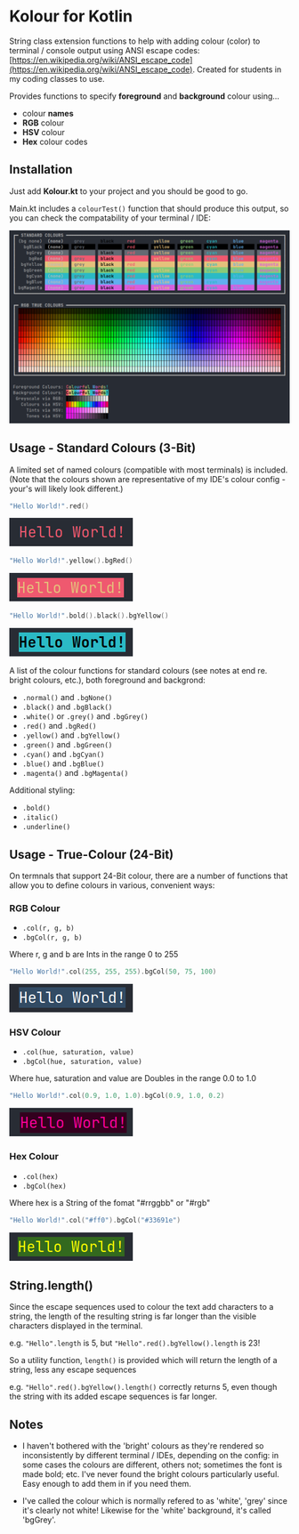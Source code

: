 # Kolour for Kotlin

String class extension functions to help with adding colour (color) to terminal / console output using ANSI escape codes: [https://en.wikipedia.org/wiki/ANSI_escape_code](https://en.wikipedia.org/wiki/ANSI_escape_code). Created for students in my coding classes to use.

Provides functions to specify **foreground** and **background** colour using...
- colour **names**
- **RGB** colour
- **HSV** colour
- **Hex** colour codes

## Installation

Just add **Kolour.kt** to your project and you should be good to go.

Main.kt includes a ```colourTest()``` function that should produce this output, so you can check the compatability of your terminal / IDE:

![Colour Test](images/ColourTest.png)

## Usage - Standard Colours (3-Bit)

A limited set of named colours (compatible with most terminals) is included. (Note that the colours shown are representative of my IDE's colour config - your's will likely look different.)

```kotlin
"Hello World!".red()
```

![Red text](images/red.png)

```kotlin
"Hello World!".yellow().bgRed()
```

![Yellow text on red](images/yelRed.png)

```kotlin
"Hello World!".bold().black().bgYellow()
```

![Bold black text on yellow](images/blkCynBld.png)

A list of the colour functions for standard colours (see notes at end re. bright colours, etc.), both foreground and backgrond:

- ```.normal()``` and ```.bgNone()```
- ```.black()``` and ```.bgBlack()```
- ```.white()``` or ```.grey()``` and ```.bgGrey()```
- ```.red()``` and ```.bgRed()```
- ```.yellow()``` and ```.bgYellow()```
- ```.green()``` and ```.bgGreen()```
- ```.cyan()``` and ```.bgCyan()```
- ```.blue()``` and ```.bgBlue()```
- ```.magenta()``` and ```.bgMagenta()```

Additional styling:

- ```.bold()```
- ```.italic()```
- ```.underline()```

## Usage - True-Colour (24-Bit)

On termnals that support 24-Bit colour, there are a number of functions that allow you to define colours in various, convenient ways:

### RGB Colour

- ```.col(r, g, b)```
- ```.bgCol(r, g, b)```

Where r, g and b are Ints in the range 0 to 255

```kotlin
"Hello World!".col(255, 255, 255).bgCol(50, 75, 100)
```

![White text on blue via RGB](images/whtBlu.png)

### HSV Colour

- ```.col(hue, saturation, value)```
- ```.bgCol(hue, saturation, value)```

Where hue, saturation and value are Doubles in the range 0.0 to 1.0

```kotlin
"Hello World!".col(0.9, 1.0, 1.0).bgCol(0.9, 1.0, 0.2)
```

![Pink text on pink](images/pnkPnk.png)

### Hex Colour

- ```.col(hex)```
- ```.bgCol(hex)```

Where hex is a String of the fomat "#rrggbb" or "#rgb"

```kotlin
"Hello World!".col("#ff0").bgCol("#33691e")
```

![Yellow text on green](images/yelGrn.png)


## String.length()

Since the escape sequences used to colour the text add characters to a string, the length of the resulting string is far longer than the visible characters displayed in the terminal.

e.g. ```"Hello".length``` is 5, but ```"Hello".red().bgYellow().length``` is 23!

So a utility function, ```length()``` is provided which will return the length of a string, less any escape sequences

e.g. ```"Hello".red().bgYellow().length()``` correctly returns 5, even though the string with its added escape sequences is far longer.


## Notes

- I haven't bothered with the 'bright' colours as they're rendered so inconsistently by different terminal / IDEs, depending on the config: in some cases the colours are different, others not; sometimes the font is made bold; etc. I've never found the bright colours particularly useful. Easy enough to add them in if you need them.

- I've called the colour which is normally refered to as 'white', 'grey' since it's clearly not white! Likewise for the 'white' background, it's called 'bgGrey'.
